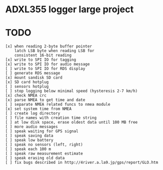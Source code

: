 # ADXL355 logger large project

# TODO

    [x] when reading 2-byte buffer pointer
        latch LSB byte when reading LSB for
        consistent 16-bit reading
    [x] write to SPI IO for tagging
    [x] write to SPI IO for audio message
    [ ] write to SPI IO for RDS display
    [ ] generate RDS message
    [x] mount sandisk SD card
    [x] SD card hotplug
    [ ] sensors hotplug
    [ ] stop logging below minimal speed (hysteresis 2-7 km/h)
    [x] check NMEA crc
    [x] parse NMEA to get time and date
    [ ] separate NMEA related funcs to nmea module
    [x] set system time from NMEA
    [ ] create log directory
    [ ] file names with creation time string
    [ ] at low disk space, erase oldest data until 100 MB free
    [ ] more audio messages
    [ ] speak waiting for GPS signal
    [ ] speak saving data
    [ ] speak low battery
    [ ] speak no sensors (left, right)
    [ ] speak each 100 m
    [ ] speak raw measurement estimate
    [ ] speak erasing old data
    [ ] fix bugs described in http://4river.a.la9.jp/gps/report/GLO.htm
